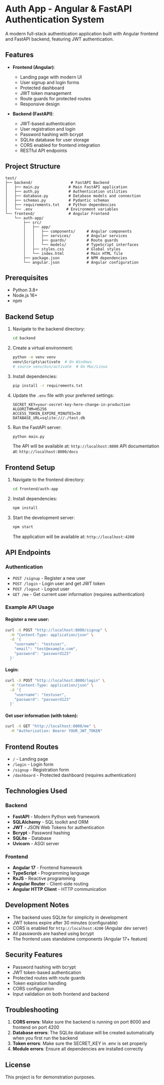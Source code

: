 # Auth App - Angular & FastAPI Authentication System

A modern full-stack authentication application built with Angular frontend and FastAPI backend, featuring JWT authentication.

## Features

- **Frontend (Angular)**:
  - Landing page with modern UI
  - User signup and login forms
  - Protected dashboard
  - JWT token management
  - Route guards for protected routes
  - Responsive design

- **Backend (FastAPI)**:
  - JWT-based authentication
  - User registration and login
  - Password hashing with bcrypt
  - SQLite database for user storage
  - CORS enabled for frontend integration
  - RESTful API endpoints

## Project Structure

```
test/
├── backend/                 # FastAPI Backend
│   ├── main.py             # Main FastAPI application
│   ├── auth.py             # Authentication utilities
│   ├── database.py         # Database models and connection
│   ├── schemas.py          # Pydantic schemas
│   ├── requirements.txt    # Python dependencies
│   └── .env               # Environment variables
└── frontend/               # Angular Frontend
    └── auth-app/
        ├── src/
        │   ├── app/
        │   │   ├── components/     # Angular components
        │   │   ├── services/       # Angular services
        │   │   ├── guards/         # Route guards
        │   │   └── models/         # TypeScript interfaces
        │   ├── styles.css          # Global styles
        │   └── index.html          # Main HTML file
        ├── package.json            # NPM dependencies
        └── angular.json            # Angular configuration
```

## Prerequisites

- Python 3.8+
- Node.js 16+
- npm

## Backend Setup

1. Navigate to the backend directory:
   ```bash
   cd backend
   ```

2. Create a virtual environment:
   ```bash
   python -m venv venv
   venv\Scripts\activate  # On Windows
   # source venv/bin/activate  # On Mac/Linux
   ```

3. Install dependencies:
   ```bash
   pip install -r requirements.txt
   ```

4. Update the `.env` file with your preferred settings:
   ```
   SECRET_KEY=your-secret-key-here-change-in-production
   ALGORITHM=HS256
   ACCESS_TOKEN_EXPIRE_MINUTES=30
   DATABASE_URL=sqlite:///./test.db
   ```

5. Run the FastAPI server:
   ```bash
   python main.py
   ```

   The API will be available at: `http://localhost:8000`
   API documentation at: `http://localhost:8000/docs`

## Frontend Setup

1. Navigate to the frontend directory:
   ```bash
   cd frontend/auth-app
   ```

2. Install dependencies:
   ```bash
   npm install
   ```

3. Start the development server:
   ```bash
   npm start
   ```

   The application will be available at: `http://localhost:4200`

## API Endpoints

### Authentication
- `POST /signup` - Register a new user
- `POST /login` - Login user and get JWT token
- `POST /logout` - Logout user
- `GET /me` - Get current user information (requires authentication)

### Example API Usage

#### Register a new user:
```bash
curl -X POST "http://localhost:8000/signup" \
  -H "Content-Type: application/json" \
  -d '{
    "username": "testuser",
    "email": "test@example.com",
    "password": "password123"
  }'
```

#### Login:
```bash
curl -X POST "http://localhost:8000/login" \
  -H "Content-Type: application/json" \
  -d '{
    "username": "testuser",
    "password": "password123"
  }'
```

#### Get user information (with token):
```bash
curl -X GET "http://localhost:8000/me" \
  -H "Authorization: Bearer YOUR_JWT_TOKEN"
```

## Frontend Routes

- `/` - Landing page
- `/login` - Login form
- `/signup` - Registration form
- `/dashboard` - Protected dashboard (requires authentication)

## Technologies Used

### Backend
- **FastAPI** - Modern Python web framework
- **SQLAlchemy** - SQL toolkit and ORM
- **JWT** - JSON Web Tokens for authentication
- **Bcrypt** - Password hashing
- **SQLite** - Database
- **Uvicorn** - ASGI server

### Frontend
- **Angular 17** - Frontend framework
- **TypeScript** - Programming language
- **RxJS** - Reactive programming
- **Angular Router** - Client-side routing
- **Angular HTTP Client** - HTTP communication

## Development Notes

- The backend uses SQLite for simplicity in development
- JWT tokens expire after 30 minutes (configurable)
- CORS is enabled for `http://localhost:4200` (Angular dev server)
- All passwords are hashed using bcrypt
- The frontend uses standalone components (Angular 17+ feature)

## Security Features

- Password hashing with bcrypt
- JWT token-based authentication
- Protected routes with route guards
- Token expiration handling
- CORS configuration
- Input validation on both frontend and backend

## Troubleshooting

1. **CORS errors**: Make sure the backend is running on port 8000 and frontend on port 4200
2. **Database errors**: The SQLite database will be created automatically when you first run the backend
3. **Token errors**: Make sure the SECRET_KEY in .env is set properly
4. **Module errors**: Ensure all dependencies are installed correctly

## License

This project is for demonstration purposes.
